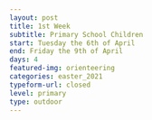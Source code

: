 ```yaml
---
layout: post
title: 1st Week
subtitle: Primary School Children
start: Tuesday the 6th of April
end: Friday the 9th of April
days: 4
featured-img: orienteering
categories: easter_2021
typeform-url: closed
level: primary
type: outdoor
---
```


